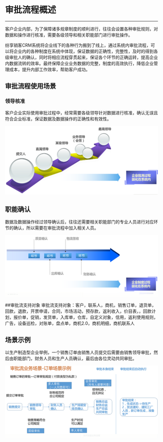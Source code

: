 
# 审批流程概述 

---

客户企业内部，为了保障诸多规章制度的顺利进行，往往会设置各种审批规则，对数据和操作进行核准，需要各级领导和相关职能部门进行审批操作。

纷享销客CRM系统将企业线下的各种行为搬到了线上，通过系统内审批流程，可以将企业内的各种制度在系统中体现，保证数据的正确性，完整性，及时的得到各级审批人的确认，同时将相应流程穿贯起来，保证各个环节的正确运转，提高企业内数据流转的效率。最终保障企业业务数据的完整，制度的高效执行，降低企业管理成本，提升内部工作效率，帮助客户成功。


## 审批流程使用场景 ##

### 领导核准 ###

客户企业实际使用审批过程中，经常需要各级领导针对数据进行核准，确认无误且符合企业标准，保证数据及数据操作的正确性和有效性。


![image_1bos2913u1olf1bj311al1e3vqtep.png-452.3kB][1]


## 职能确认 ##

 

数据及数据操作经过领导确认后，往往还需要相关职能部门的专业人员进行对应环节的确认，所以需要在审批流程中加入相关人员。

![image_1bos2aoud180n4ve1k2e8bdp1516.png-245.8kB][2]

##审批流支持对象
审批流支持对象：客户，联系人，商机，销售订单，退货单，回款，退款，开票申请，合同，市场活动，预存款，返利收入，价目表，，回款计划，报价单，促销，发货单，入库单，仓库，自定义对象，信用，返利使用规则，广告，设备巡检，对账单，盘点单，商机2.0，商机明细，商机联系人

## 场景示例 ##

以生产制造型企业举例，一个销售订单由销售人员提交后需要由销售领导审批，然后由职能部门，财务人员和生产人员确认，最后由各位灵动共同审批。

![image_1bos2c7pv1s5p12p217a3kbu1qel20.png-520.6kB][3]



[1]: ./images/image_1bos2913u1olf1bj311al1e3vqtep.png
[2]: ./images/image_1bos2aoud180n4ve1k2e8bdp1516.png
[3]: ./images/image_1bos2c7pv1s5p12p217a3kbu1qel20.png